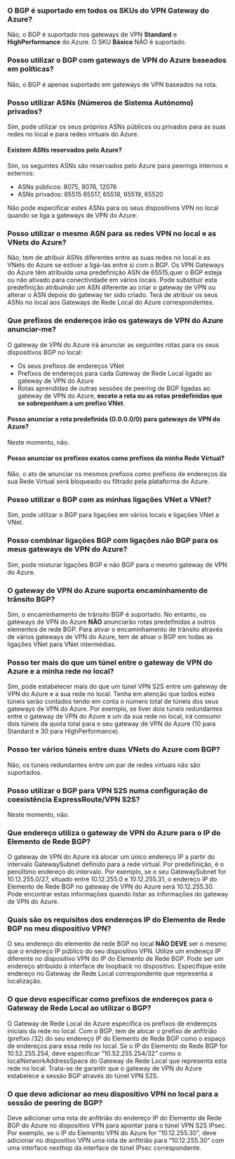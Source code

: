 ### O BGP é suportado em todos os SKUs do VPN Gateway do Azure?

Não, o BGP é suportado nos gateways de VPN **Standard** e **HighPerformance** do Azure. O SKU **Básico** NÃO é suportado.

### Posso utilizar o BGP com gateways de VPN do Azure baseados em políticas?

Não, o BGP é apenas suportado em gateways de VPN baseados na rota.

### Posso utilizar ASNs (Números de Sistema Autónomo) privados?

Sim, pode utilizar os seus próprios ASNs públicos ou privados para as suas redes no local e para redes virtuais do Azure.

#### Existem ASNs reservados pelo Azure?

Sim, os seguintes ASNs são reservados pelo Azure para peerings internos e externos:

- ASNs públicos: 8075, 8076, 12076
- ASNs privados: 65515 65517, 65518, 65519, 65520

Não pode especificar estes ASNs para os seus dispositivos VPN no local quando se liga a gateways de VPN do Azure.

### Posso utilizar o mesmo ASN para as redes VPN no local e as VNets do Azure?

Não, tem de atribuir ASNs diferentes entre as suas redes no local e as VNets do Azure se estiver a ligá-las entre si com o BGP. Os VPN Gateways do Azure têm atribuída uma predefinição ASN de 65515,quer o BGP esteja ou não ativado para conectividade em vários locais. Pode substituir esta predefinição atribuindo um ASN diferente ao criar o gateway de VPN ou alterar o ASN depois do gateway ter sido criado. Terá de atribuir os seus ASNs no local aos Gateways de Rede Local do Azure correspondentes.

### Que prefixos de endereços irão os gateways de VPN do Azure anunciar-me?

O gateway de VPN do Azure irá anunciar as seguintes rotas para os seus dispositivos BGP no local:

- Os seus prefixos de endereços VNet
- Prefixos de endereços para cada Gateway de Rede Local ligado ao gateway de VPN do Azure
- Rotas aprendidas de outras sessões de peering de BGP ligadas ao gateway de VPN do Azure, **exceto a rota ou as rotas predefinidas que se sobreponham a um prefixo VNet**.

#### Posso anunciar a rota predefinida (0.0.0.0/0) para gateways de VPN do Azure?

Neste momento, não.

#### Posso anunciar os prefixos exatos como prefixos da minha Rede Virtual?

Não, o ato de anunciar os mesmos prefixos como prefixos de endereços da sua Rede Virtual será bloqueado ou filtrado pela plataforma do Azure.

### Posso utilizar o BGP com as minhas ligações VNet a VNet?

Sim, pode utilizar o BGP para ligações em vários locais e ligações VNet a VNet.

### Posso combinar ligações BGP com ligações não BGP para os meus gateways de VPN do Azure?

Sim, pode misturar ligações BGP e não BGP para o mesmo gateway de VPN do Azure.

### O gateway de VPN do Azure suporta encaminhamento de trânsito BGP?

Sim, o encaminhamento de trânsito BGP é suportado. No entanto, os gateways de VPN do Azure **NÃO** anunciarão rotas predefinidas a outros elementos de rede BGP. Para ativar o encaminhamento de trânsito através de vários gateways de VPN do Azure, tem de ativar o BGP em todas as ligações VNet para VNet intermédias.

### Posso ter mais do que um túnel entre o gateway de VPN do Azure e a minha rede no local?

Sim, pode estabelecer mais do que um túnel VPN S2S entre um gateway de VPN do Azure e a sua rede no local. Tenha em atenção que todos estes túneis serão contados tendo em conta o número total de túneis dos seus gateways de VPN do Azure. Por exemplo, se tiver dois túneis redundantes entre o gateway de VPN do Azure e um da sua rede no local, irá consumir dois túneis da quota total para o seu gateway de VPN do Azure (10 para Standard e 30 para HighPerformance).

### Posso ter vários túneis entre duas VNets do Azure com BGP?

Não, os túneis redundantes entre um par de redes virtuais não são suportados.

### Posso utilizar o BGP para VPN S2S numa configuração de coexistência ExpressRoute/VPN S2S?

Neste momento, não.

### Que endereço utiliza o gateway de VPN do Azure para o IP do Elemento de Rede BGP?

O gateway de VPN do Azure irá alocar um único endereço IP a partir do intervalo GatewaySubnet definido para a rede virtual. Por predefinição, é o penúltimo endereço do intervalo. Por exemplo, se o seu GatewaySubnet for 10.12.255.0/27, situado entre 10.12.255.0 e 10.12.255.31, o endereço IP do Elemento de Rede BGP no gateway de VPN do Azure será 10.12.255.30. Pode encontrar estas informações quando listar as informações do gateway de VPN do Azure.

### Quais são os requisitos dos endereços IP do Elemento de Rede BGP no meu dispositivo VPN?

O seu endereço do elemento de rede BGP no local **NÃO DEVE** ser o mesmo que o endereço IP público do seu dispositivo VPN. Utilize um endereço IP diferente no dispositivo VPN do IP do Elemento de Rede BGP. Pode ser um endereço atribuído à interface de loopback no dispositivo. Especifique este endereço no Gateway de Rede Local correspondente que representa a localização.

### O que devo especificar como prefixos de endereços para o Gateway de Rede Local ao utilizar o BGP?

O Gateway de Rede Local do Azure especifica os prefixos de endereços iniciais da rede no local. Com o BGP, tem de alocar o prefixo de anfitrião (prefixo /32) do seu endereço IP do Elemento de Rede BGP como o espaço de endereços para essa rede no local. Se o IP do Elemento de Rede BGP for 10.52.255.254, deve especificar “10.52.255.254/32” como o localNetworkAddressSpace do Gateway de Rede Local que representa esta rede no local. Trata-se de garantir que o gateway de VPN do Azure estabelece a sessão BGP através do túnel VPN S2S.

### O que devo adicionar ao meu dispositivo VPN no local para a sessão de peering de BGP?

Deve adicionar uma rota de anfitrião do endereço IP do Elemento de Rede BGP do Azure no dispositivo VPN para apontar para o túnel VPN S2S IPsec. Por exemplo, se o IP do Elemento VPN do Azure for “10.12.255.30”, deve adicionar no dispositivo VPN uma rota de anfitrião para “10.12.255.30” com uma interface nexthop da interface de túnel IPsec correspondente.



<!--HONumber=Aug16_HO1-->



